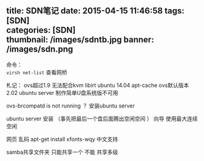 title: SDN笔记
date: 2015-04-15 11:46:58
tags: [SDN]  
categories: [SDN]   
thumbnail: /images/sdntb.jpg
banner: /images/sdn.png
---
命令：  
     `virsh net-list`  查看网桥


札记：
ovs超过1.9 无法配合kvm libirt
ubuntu 14.04 apt-cache ovs默认版本2.02
ubuntu server 制作简单U盘系统版不可用 

ovs-brcompatd is not running ？
安装ubuntu server
<!-- more -->
ubuntu server 安装
（事先把最后一个盘后面腾出空闲空间 ）
向导 使用最大连续空闲

网页 乱码
apt-get install xfonts-wqy
 中文支持

samba共享文件夹 只能共享一个 不能 共享多级